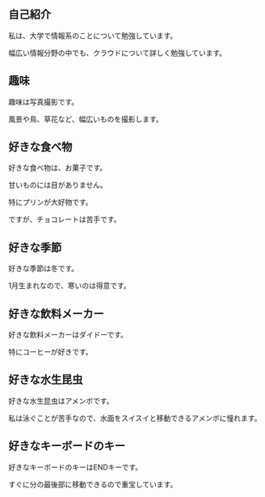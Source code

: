 ## 自己紹介


私は、大学で情報系のことについて勉強しています。

幅広い情報分野の中でも、クラウドについて詳しく勉強しています。

## 趣味


趣味は写真撮影です。

風景や鳥、草花など、幅広いものを撮影します。

## 好きな食べ物

好きな食べ物は、お菓子です。

甘いものには目がありません。

特にプリンが大好物です。

ですが、チョコレートは苦手です。

## 好きな季節

好きな季節は冬です。

1月生まれなので、寒いのは得意です。

## 好きな飲料メーカー

好きな飲料メーカーはダイドーです。

特にコーヒーが好きです。

## 好きな水生昆虫

好きな水生昆虫はアメンボです。

私は泳ぐことが苦手なので、水面をスイスイと移動できるアメンボに憧れます。

## 好きなキーボードのキー

好きなキーボードのキーはENDキーです。

すぐに分の最後部に移動できるので重宝しています。

